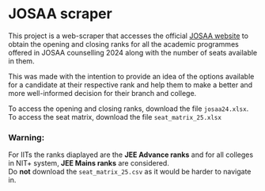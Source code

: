 # JOSAA scraper
This project is a web-scraper that accesses the official <a href="https://josaa.admissions.nic.in/applicant/seatmatrix/openingclosingrankarchieve.aspx">JOSAA website</a> to obtain the opening and closing ranks for all the academic programmes offered in JOSAA counselling 2024 along with the number of seats available in them.

This was made with the intention to provide an idea of the options available for a candidate at their respective rank and help them to make a better and more well-informed decision for their branch and college.

To access the opening and closing ranks, download the file `josaa24.xlsx`.
To access the seat matrix, download the file `seat_matrix_25.xlsx`

### Warning:
For IITs the ranks diaplayed are the <b>JEE Advance ranks</b> and for all colleges in NIT+ system, <b>JEE Mains ranks</b> are considered.<br>
Do <b>not</b> download the `seat_matrix_25.csv` as it would be harder to navigate in.<br>

